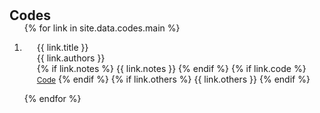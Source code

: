 <h1 id="codes"></h1>

<h2 style="margin: 0px 0px -15px;">Codes</h2>
<div class="publications">
<ol class="bibliography">

{% for link in site.data.codes.main %}

<li>
<div class="pub-row">
  <div class="col-sm-12" style="position: relative;padding-right: 15px;padding-left: 20px;">
      <div class="title">{{ link.title }}</div>
      <div class="author" style="display: inline;">{{ link.authors }}</div>
    <div class="links">
      {% if link.notes %} 
        {{ link.notes }}
      {% endif %}
      {% if link.code %} 
      <a href="{{ link.code }}" class="btn btn-sm z-depth-0" role="button" target="_blank" style="font-size:12px;">Code</a>
      {% endif %}
      {% if link.others %} 
        {{ link.others }}
      {% endif %}
    </div>
  </div>
</div>
</li>

{% endfor %}

</ol>
</div>
